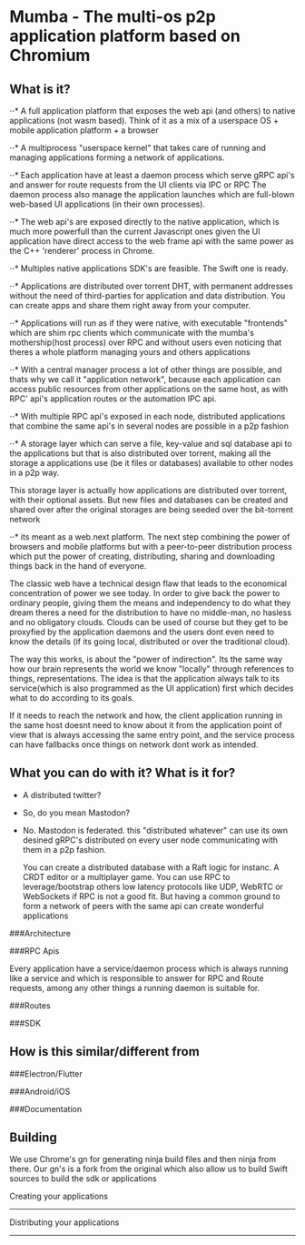 Mumba - The multi-os p2p application platform based on Chromium
======

What is it?
------

⋅⋅* A full application platform that exposes the web api (and others) to native applications (not wasm based). 
  Think of it as a mix of a userspace OS + mobile application platform + a browser

⋅⋅* A multiprocess "userspace kernel" that takes care of running and managing applications
  forming a network of applications.

⋅⋅* Each application have at least a daemon process which serve gRPC api's and 
  answer for route requests from the UI clients via IPC or RPC
  The daemon process also manage the application launches which are full-blown
  web-based UI applications (in their own processes).

⋅⋅* The web api's are exposed directly to the native application, which is much more powerfull than
  the current Javascript ones given the UI application have direct access to the web frame api
  with the same power as the C++ 'renderer' process in Chrome.

⋅⋅* Multiples native applications SDK's are feasible. The Swift one is ready.

⋅⋅* Applications are distributed over torrent DHT, with permanent addresses without the need
  of third-parties for application and data distribution. You can create apps and share them
  right away from your computer.

⋅⋅* Applications will run as if they were native, with executable "frontends" which are shim rpc clients 
  which communicate with the mumba's mothership(host process) over RPC and without users even noticing 
  that theres a whole platform managing yours and others applications

⋅⋅* With a central manager process a lot of other things are possible, and thats why we call it 
  "application network", because each application can access public resources from other applications
  on the same host, as with RPC' api's application routes or the automation IPC api.

⋅⋅* With multiple RPC api's exposed in each node, distributed applications that combine the same api's 
  in several nodes are possible in a p2p fashion

⋅⋅* A storage layer which can serve a file, key-value and sql database api to the applications
  but that is also distributed over torrent, making all the storage a applications use
  (be it files or databases) available to other nodes in a p2p way.

  This storage layer is actually how applications are distributed over torrent, with their optional assets.
  But new files and databases can be created and shared over after the original storages are being
  seeded over the bit-torrent network

⋅⋅* its meant as a web.next platform. The next step combining the power of browsers and mobile platforms
   but with a peer-to-peer distribution process which put the power of creating, distributing, 
   sharing and downloading things back in the hand of everyone.

   The classic web have a technical design flaw that leads to the economical concentration of power we see today.
   In order to give back the power to ordinary people, giving them the means and independency to do what they dream
   theres a need for the distribution to have no middle-man, no hasless and no obligatory clouds. Clouds can be used
   of course but they get to be proxyfied by the application daemons and the users dont even need to know the details
   (if its going local, distributed or over the traditional cloud).

   The way this works, is about the "power of indirection". Its the same way how our brain represents the world
   we know "locally" through references to things, representations. The idea is that the application always talk to 
   its service(which is also programmed as the UI application) first which decides what to do according to its goals.

   If it needs to reach the network and how, the client application running in the same host doesnt need to know about it
   from the application point of view that is always accessing the same entry point, and the service process can
   have fallbacks once things on network dont work as intended. 

What you can do with it? What is it for?
------
  
  - A distributed twitter? 
  - So, do you mean Mastodon? 
  - No. Mastodon is federated. this "distributed whatever" can use its own desined gRPC's distributed on every user node
    communicating with them in a p2p fashion. 
    
    You can create a distributed database with a Raft logic for instanc. A CRDT editor or a multiplayer game.
    You can use RPC to leverage/bootstrap others low latency protocols like UDP, WebRTC or WebSockets if RPC is not a good fit.
    But having a common ground to form a network of peers with the same api can create wonderful applications 

###Architecture

###RPC Apis

  Every application have a service/daemon process which is always running like a service
  and which is responsible to answer for RPC and Route requests, among any other things
  a running daemon is suitable for.

###Routes

###SDK

How is this similar/different from
------

###Electron/Flutter

###Android/iOS  

###Documentation

Building
------

  We use Chrome's gn for generating ninja build files and then ninja from there.
  Our gn's is a fork from the original which also allow us to build Swift sources
  to build the sdk or applications

Creating your applications
______
  

Distributing your applications
______
  
    